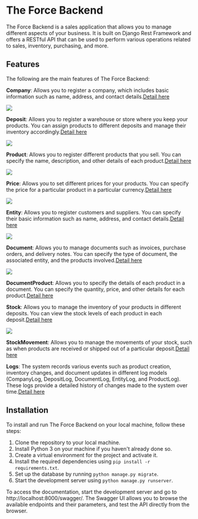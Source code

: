 # The Force Backend

The Force Backend is a sales application that allows you to manage different aspects of your business. It is built on Django Rest Framework and offers a RESTful API that can be used to perform various operations related to sales, inventory, purchasing, and more.

## Features

The following are the main features of The Force Backend:

**Company**: Allows you to register a company, which includes basic information such as name, address, and contact details.[Detail here](_docs/shop/company.md)

![](_docs/shop/gifs/company.gif)

**Deposit**: Allows you to register a warehouse or store where you keep your products. You can assign products to different deposits and manage their inventory accordingly.[Detail here](_docs/shop/deposit.md)

![](_docs/shop/gifs/deposit.gif)

**Product**: Allows you to register different products that you sell. You can specify the name, description, and other details of each product.[Detail here](_docs/shop/product.md)

![](_docs/shop/gifs/product.gif)

**Price**: Allows you to set different prices for your products. You can specify the price for a particular product in a particular currency.[Detail here](_docs/shop/price.md)

![](_docs/shop/gifs/price.gif)

**Entity**: Allows you to register customers and suppliers. You can specify their basic information such as name, address, and contact details.[Detail here](_docs/shop/entity.md)

![](_docs/shop/gifs/entity.gif)

**Document**: Allows you to manage documents such as invoices, purchase orders, and delivery notes. You can specify the type of document, the associated entity, and the products involved.[Detail here](_docs/shop/document.md)

![](_docs/shop/gifs/document.gif)

**DocumentProduct**: Allows you to specify the details of each product in a document. You can specify the quantity, price, and other details for each product.[Detail here](_docs/shop/documentProduct.md)

**Stock**: Allows you to manage the inventory of your products in different deposits. You can view the stock levels of each product in each deposit.[Detail here](_docs/shop/stock.md)

![](_docs/shop/gifs/stock.gif)

**StockMovement**: Allows you to manage the movements of your stock, such as when products are received or shipped out of a particular deposit.[Detail here](_docs/shop/stockMovement.md)

**Logs**: The system records various events such as product creation, inventory changes, and document updates in different log models (CompanyLog, DepositLog, DocumentLog, EntityLog, and ProductLog). These logs provide a detailed history of changes made to the system over time.[Detail here](_docs/shop/tableLogs.md)

## Installation

To install and run The Force Backend on your local machine, follow these steps:

1. Clone the repository to your local machine.
1. Install Python 3 on your machine if you haven't already done so.
1. Create a virtual environment for the project and activate it.
1. Install the required dependencies using `pip install -r requirements.txt`.
1. Set up the database by running `python manage.py migrate`.
1. Start the development server using `python manage.py runserver`.
   
To access the documentation, start the development server and go to http://localhost:8000/swagger/. The Swagger UI allows you to browse the available endpoints and their parameters, and test the API directly from the browser.